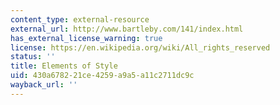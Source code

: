 ```yaml
---
content_type: external-resource
external_url: http://www.bartleby.com/141/index.html
has_external_license_warning: true
license: https://en.wikipedia.org/wiki/All_rights_reserved
status: ''
title: Elements of Style
uid: 430a6782-21ce-4259-a9a5-a11c2711dc9c
wayback_url: ''
---
```


